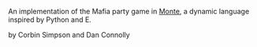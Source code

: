 An implementation of the Mafia party game in [Monte][],
a dynamic language inspired by Python and E.

by Corbin Simpson and Dan Connolly

[Monte]: http://monte.readthedocs.org/en/latest/index.html
